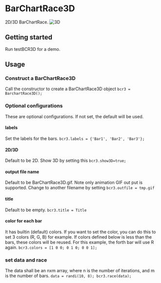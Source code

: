 # BarChartRace3D
2D/3D BarChartRace.
![3D](BarCharRace3D.gif)
## Getting started
Run testBCR3D for a demo.

## Usage

### Construct a BarChartRace3D
Call the constructor to create a BarChartRace3D object
`bcr3 = BarchartRace3D();`

### Optional configurations
These are optional configurations. If not set, the default will be used.

#### labels
Set the labels for the bars.
`bcr3.labels = {'Bar1', 'Bar2', 'Bar3'};`

#### 2D/3D
Default to be 2D. Show 3D by setting this
`bcr3.show3D=true;`

#### output file name
Default to be BarChartRace3D.gif. Note only animation GIF out put is supported.
Change to another filename by setting
`bcr3.outfile = tmp.gif`

#### title
Default to be empty.
`bcr3.title = Title`

#### color for each bar
It has builtin (default) colors. If you want to set the color, you can do this to set 3 colors (R, G, B)
for example. If colors defined below is less than the bars, these colors will be 
reused. For this example, the forth bar will use R again.
`bcr3.colors = [1 0 0; 0 1 0; 0 0 1];`

### set data and race
The data shall be an nxm array, where n is the number of iterations, and m is the number of bars.
`data = randi(10, 8); bcr3.race(data);`






